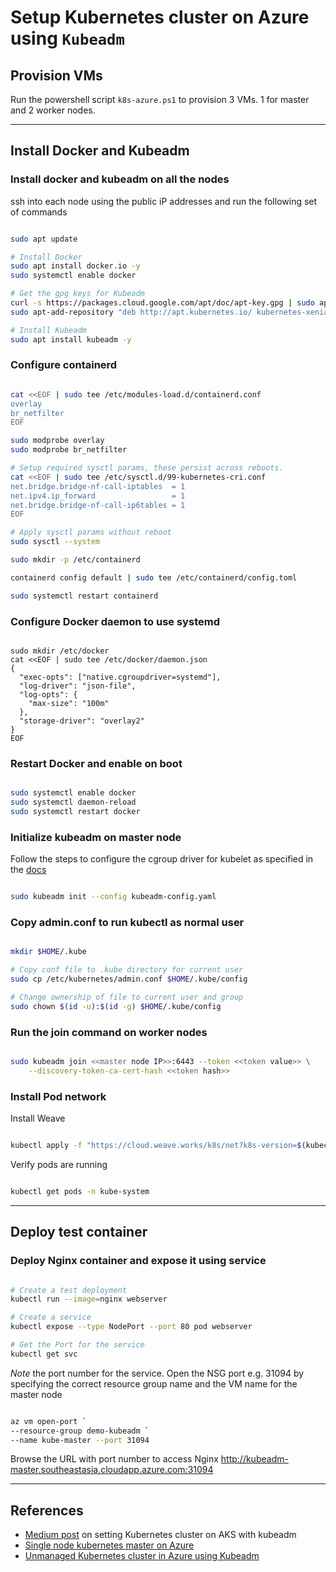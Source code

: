 # Setup Kubernetes cluster on Azure using `Kubeadm`

## Provision VMs

Run the powershell script `k8s-azure.ps1` to provision 3 VMs. 1 for master and 2 worker nodes.

---

## Install Docker and Kubeadm

### Install docker and kubeadm on all the nodes

ssh into each node using the public iP addresses and run the following set of commands

```bash

sudo apt update

# Install Docker
sudo apt install docker.io -y
sudo systemctl enable docker

# Get the gpg keys for Kubeadm
curl -s https://packages.cloud.google.com/apt/doc/apt-key.gpg | sudo apt-key add
sudo apt-add-repository "deb http://apt.kubernetes.io/ kubernetes-xenial main"

# Install Kubeadm
sudo apt install kubeadm -y

```

### Configure containerd 

```bash

cat <<EOF | sudo tee /etc/modules-load.d/containerd.conf
overlay
br_netfilter
EOF

sudo modprobe overlay
sudo modprobe br_netfilter

# Setup required sysctl params, these persist across reboots.
cat <<EOF | sudo tee /etc/sysctl.d/99-kubernetes-cri.conf
net.bridge.bridge-nf-call-iptables  = 1
net.ipv4.ip_forward                 = 1
net.bridge.bridge-nf-call-ip6tables = 1
EOF

# Apply sysctl params without reboot
sudo sysctl --system

sudo mkdir -p /etc/containerd

containerd config default | sudo tee /etc/containerd/config.toml

sudo systemctl restart containerd

```

### Configure Docker daemon to use systemd

```

sudo mkdir /etc/docker
cat <<EOF | sudo tee /etc/docker/daemon.json
{
  "exec-opts": ["native.cgroupdriver=systemd"],
  "log-driver": "json-file",
  "log-opts": {
    "max-size": "100m"
  },
  "storage-driver": "overlay2"
}
EOF

```

### Restart Docker and enable on boot

```bash

sudo systemctl enable docker
sudo systemctl daemon-reload
sudo systemctl restart docker

```

### Initialize kubeadm on master node

Follow the steps to configure the cgroup driver for kubelet as specified in the [docs](https://kubernetes.io/docs/tasks/administer-cluster/kubeadm/configure-cgroup-driver/#configuring-the-kubelet-cgroup-driver)

```bash

sudo kubeadm init --config kubeadm-config.yaml

```

### Copy admin.conf to run kubectl as normal user

```bash

mkdir $HOME/.kube

# Copy conf file to .kube directory for current user
sudo cp /etc/kubernetes/admin.conf $HOME/.kube/config

# Change ownership of file to current user and group
sudo chown $(id -u):$(id -g) $HOME/.kube/config

```

### Run the join command on worker nodes

```bash

sudo kubeadm join <<master node IP>>:6443 --token <<token value>> \
    --discovery-token-ca-cert-hash <<token hash>>

```

### Install Pod network

Install Weave

```bash

kubectl apply -f "https://cloud.weave.works/k8s/net?k8s-version=$(kubectl version | base64 | tr -d '\n')"

```

Verify pods are running

```bash

kubectl get pods -n kube-system

```

---

## Deploy test container

### Deploy Nginx container and expose it using service

```bash

# Create a test deployment
kubectl run --image=nginx webserver

# Create a service
kubectl expose --type NodePort --port 80 pod webserver

# Get the Port for the service
kubectl get svc

```

_Note_ the port number for the service. Open the NSG port e.g. 31094 by specifying the correct resource group name and the VM name for the master node

```bash

az vm open-port `
--resource-group demo-kubeadm `
--name kube-master --port 31094

```

Browse the URL with port number to access Nginx
http://kubeadm-master.southeastasia.cloudapp.azure.com:31094

---

## References

- [Medium post](https://medium.com/@patnaikshekhar/creating-a-kubernetes-cluster-in-azure-using-kubeadm-96e7c1ede4a) on setting Kubernetes cluster on AKS with kubeadm
- [Single node kubernetes master on Azure](https://dev.to/adudko/setting-up-a-single-master-kubernetes-cluster-on-azure-using-kubeadm-1cjn)
- [Unmanaged Kubernetes cluster in Azure using Kubeadm](https://help.mayadata.io/hc/en-us/articles/360036744451-Creating-an-unmanaged-Kubernetes-cluster-in-Azure-using-kubeadm)
